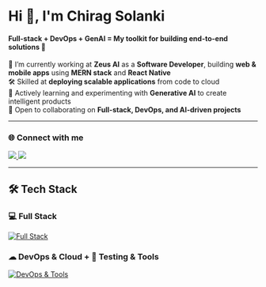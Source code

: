 <h1 align="left">Hi 👋, I'm Chirag Solanki</h1>
<h4 align="left">Full-stack + DevOps + GenAI = My toolkit for building end-to-end solutions 🚀</h4>

💼 I’m currently working at **Zeus AI** as a **Software Developer**, building **web & mobile apps** using **MERN stack** and **React Native**  
🛠 Skilled at **deploying scalable applications** from code to cloud  
🌱 Actively learning and experimenting with **Generative AI** to create intelligent products  
🤝 Open to collaborating on **Full-stack, DevOps, and AI-driven projects**  

---

<h3>🌐 Connect with me</h3>
<a href="mailto:chiragsolanki.me@gmail.com">
    <img src="https://skillicons.dev/icons?i=gmail" />
</a>
<a href="https://www.linkedin.com/in/chiragsdev/">
    <img src="https://skillicons.dev/icons?i=linkedin" />
</a>

---

## 🛠 Tech Stack  

### 💻 Full Stack  
[![Full Stack](https://skillicons.dev/icons?i=html,css,js,react,nextjs,redux,tailwind,reactnative,nodejs,express,prisma,postgres,mysql,mongodb&perline=14)](https://skillicons.dev)  

### ☁ DevOps & Cloud + 🧪 Testing & Tools  
[![DevOps & Tools](https://skillicons.dev/icons?i=aws,docker,kubernetes,nginx,jenkins,prometheus,grafana,linux,postman,jest,git&perline=14)](https://skillicons.dev)  

